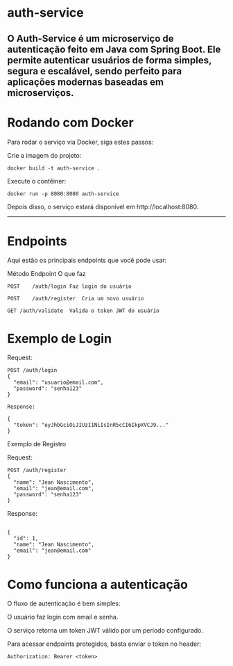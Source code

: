 # auth-service

O Auth-Service é um microserviço de autenticação feito em Java com Spring Boot.
Ele permite autenticar usuários de forma simples, segura e escalável, sendo perfeito para aplicações modernas baseadas em microserviços.
--------

# Rodando com Docker

Para rodar o serviço via Docker, siga estes passos:

Crie a imagem do projeto:
```properties
docker build -t auth-service .
```

Execute o contêiner:
```properties
docker run -p 8080:8080 auth-service
```

Depois disso, o serviço estará disponível em http://localhost:8080.

---

# Endpoints

Aqui estão os principais endpoints que você pode usar:

Método	Endpoint	O que faz
```properties
POST	/auth/login	Faz login do usuário
```
```properties
POST	/auth/register	Cria um novo usuário
```
```properties
GET	/auth/validate	Valida o token JWT do usuário
```


# Exemplo de Login

Request:

```properties
POST /auth/login
{
  "email": "usuario@email.com",
  "password": "senha123"
}
```
```properties
Response:

{
  "token": "eyJhbGciOiJIUzI1NiIsInR5cCI6IkpXVCJ9..."
}
```


Exemplo de Registro

Request:

```properties
POST /auth/register
{
  "name": "Jean Nascimento",
  "email": "jean@email.com",
  "password": "senha123"
}
```

Response:
```properties

{
  "id": 1,
  "name": "Jean Nascimento",
  "email": "jean@email.com"
}
```

# Como funciona a autenticação

O fluxo de autenticação é bem simples:

O usuário faz login com email e senha.

O serviço retorna um token JWT válido por um período configurado.

Para acessar endpoints protegidos, basta enviar o token no header:

```properties
Authorization: Bearer <token>
```






